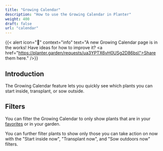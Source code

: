 ```yaml
---
title: "Growing Calendar"
description: "How to use the Growing Calendar in Planter"
weight: 400
draft: false
url: "calendar"
---
```


{{< alert icon="📆️" context="info" text="A new Growing Calendar page is in the works! Have ideas for how to improve it? <a href=\"https://planter.garden/requests/ua3YPTX6vH0USg2D86bs\">Share them here</a>." />}}

## Introduction
The Growing Calendar feature lets you quickly see which plants you can start inside, transplant, or sow outside.


## Filters
You can filter the Growing Calendar to only show plants that are in your <a href="https://info.planter.garden/plants#marking-a-plant-as-a-favorite">favorites</a> or in your garden.

You can further filter plants to show only those you can take action on now with the "Start inside now", "Transplant now", and "Sow outdoors now" filters.

